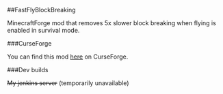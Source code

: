 ##FastFlyBlockBreaking

MinecraftForge mod that removes 5x slower block breaking when flying is enabled in survival mode.

###CurseForge

You can find this mod [here](http://minecraft.curseforge.com/mc-mods/228262-fastflyblockbreaking) on CurseForge.

###Dev builds

~~My jenkins server~~ (temporarily unavailable)
